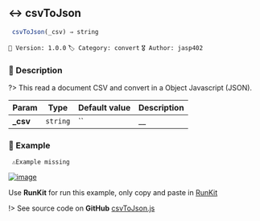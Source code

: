 ## ↔ csvToJson 

```javascript
 csvToJson(_csv) ⇒ string 
``` 


`📢 Version: 1.0.0`  `🏷️ Category: convert` `🎖️ Author: jasp402` 

### 📝 Description 


?> This read a document CSV and convert in a Object Javascript (JSON). 


| Param | Type | Default value | Description |
| --- | --- | --- | --- |
| **_csv** | `string` | `` | __ | 



### 🧪 Example 


``` 
 ⚠️Example missing 
```




[![image](https://user-images.githubusercontent.com/8978470/89190058-8603d500-d566-11ea-914f-284448e5a1b6.png)](https://npm.runkit.com/js-packtools) 
 
Use **RunKit** for run this example, only copy and paste in [RunKit](https://npm.runkit.com/js-packtools)


!> See source code on **GitHub** [csvToJson.js](https://github.com/jasp402/js-packtools/blob/master/lib/csvToJson.js) 

